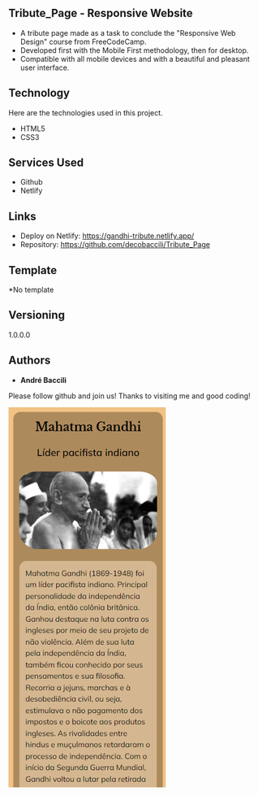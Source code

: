 ## Tribute_Page - Responsive Website
* A tribute page made as a task to conclude the "Responsive Web Design" course from FreeCodeCamp.
* Developed first with the Mobile First methodology, then for desktop.
* Compatible with all mobile devices and with a beautiful and pleasant user interface.

## Technology 

Here are the technologies used in this project.

* HTML5
* CSS3

## Services Used

* Github
* Netlify

## Links
  - Deploy on Netlify: https://gandhi-tribute.netlify.app/
  - Repository: https://github.com/decobaccili/Tribute_Page

## Template

*No template

## Versioning

  1.0.0.0

## Authors

  * **André Baccili** 

  Please follow github and join us!
  Thanks to visiting me and good coding!

  ![tribute website](preview.png)
